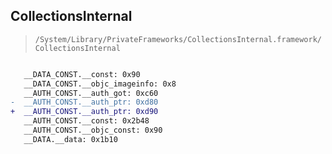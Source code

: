 ## CollectionsInternal

> `/System/Library/PrivateFrameworks/CollectionsInternal.framework/CollectionsInternal`

```diff

   __DATA_CONST.__const: 0x90
   __DATA_CONST.__objc_imageinfo: 0x8
   __AUTH_CONST.__auth_got: 0xc60
-  __AUTH_CONST.__auth_ptr: 0xd80
+  __AUTH_CONST.__auth_ptr: 0xd90
   __AUTH_CONST.__const: 0x2b48
   __AUTH_CONST.__objc_const: 0x90
   __DATA.__data: 0x1b10

```
